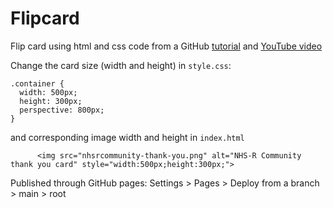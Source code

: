 # Flipcard

Flip card using html and css code from a GitHub 
[tutorial](https://github.com/russs123/flipcard-tut?tab=readme-ov-file) and 
[YouTube video](https://www.youtube.com/watch?v=NCLdf661ILE)

Change the card size (width and height) in `style.css`:

```
.container {
  width: 500px;
  height: 300px;
  perspective: 800px;
}
```

and corresponding image width and height in `index.html` 

```
      <img src="nhsrcommunity-thank-you.png" alt="NHS-R Community thank you card" style="width:500px;height:300px;">
```
Published through GitHub pages: Settings > Pages > Deploy from a branch > main > root
